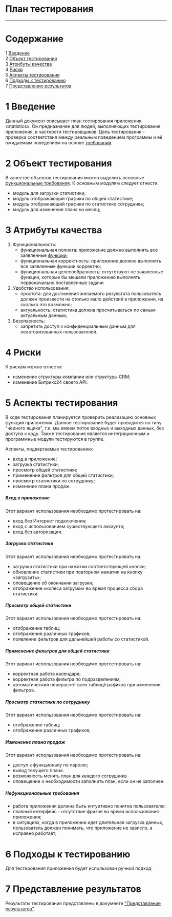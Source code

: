 # План тестирования
---


# Cодержание
1 [Введение](#introduction)  
2 [Объект тестирования](#items)  
3 [Атрибуты качества](#quality)  
4 [Риски](#risk)  
5 [Аспекты тестирования](#features)  
6 [Подходы к тестированию](#approach)  
7 [Представление результатов](#pass)  

<a name="introduction"/>

# 1 Введение

Данный документ описывает план тестирования приложения «statistics». Он предназначен для людей, выполняющих тестирование приложения, в частности тестировщиков. Цель тестирования - проверка соответствия между реальным поведением программы и её ожидаемым поведением на основе [требований](https://github.com/kirillEvstrat/statisticsAppForBitrix24/blob/master/documentation/SRS.md).

<a name="items"/>

# 2 Объект тестирования

В качестве объектов тестирования можно выделить основные [функциональные требования](https://github.com/kirillEvstrat/statisticsAppForBitrix24/blob/master/documentation/SRS.md#3.1). К основным модулям следует отнести: 
* модуль для загрузки статистики; 
* модуль отображающий графики по общей статистике;
* модуль отображающий графики по статистике сотрудника;
* модуль для изменения плана на месяц;

<a name="quality"/>

# 3 Атрибуты качества

1. Функциональность:
    - функциональная полнота: приложение должно выполнять все заявленные [функции](https://github.com/kirillEvstrat/statisticsAppForBitrix24/blob/master/documentation/SRS.md#3.1);
    - функциональная корректность: приложение должно выполнять все заявленные функции корректно;
    - функциональная целесообразность: отсутствуют не заявленные функции, которые бы мешали приложению выполнять первоначально поставленные задачи
2. Удобство использования:
    - простота: для достижения желаемого результата пользователь должен произвести на столько мало действий в приложении, на сколько это возможно;
    - актуальность: статистика должна просчитываться по самым актуальным данным;
3. Безопасность:
    - запретить доступ к  конфиденциальным данным для неавторизованных пользователей.


<a name="risk"/>

# 4 Риски

К рискам можно отнести:  
* изменение структуры компании или структуры CRM;
* изменение Битрикс24 своего API.

<a name="features"/>

# 5 Аспекты тестирования

В ходе тестирования планируется проверить реализацию основных функций приложения. Данное тестирование будет проводится по типу "чёрного ящика", т.к. мы имеем поток входных и выходных данных, без доступа к коду. Также тестирование является интеграционным и программные модули тестируются в группе.

Аспекты, подвергаемые тестированию:  
* вход в приложение;    
* загрузка статистики;
* просмотр общей статистики;
* применение фильтров для общей статистики;
* просмотр статистики по сотруднику;
* изменение плана продаж.

##### Вход в приложение
Этот вариант использования необходимо протестировать на:
* вход без Интернет подключения;
* вход с использованием существующего аккаунта;
* вход без авторизации.

##### Загрузка статистики
Этот вариант использования необходимо протестировать на:
* загрузка статистики при нажатии соответствующей кнопки;
* обновление статистики при повторном нажатии на кнопку «загрузить»;
* оповещение об окончании загрузки;
* отображение «колеса загрузки» во время процесса сбора статистики.

##### Просмотр общей статистики
Этот вариант использования необходимо протестировать на:
* отображение таблиц;
* отображение различных графиков;
* появление фильтров для дальнейшей работы со статистикой.

##### Применение фильтров для общей статистики
Этот вариант использования необходимо протестировать на:
* корректная работа календаря;
* корректная работа фильтра по подразделениям;
* автоматический перерасчет всех таблиц/графиков при изменении фильтров.

##### Просмотр статистики по сотруднику
Этот вариант использования необходимо протестировать на:
* отображение таблиц;
* отображение различных графиков;

##### Изменение плана продаж
Этот вариант использования необходимо протестировать на:
* доступ к функционалу по паролю;
* вывод текущего плана.
* возможность менять план для каждого сотрудника
* оповещение о необходимости заполнить план, если он не заполнен.

##### Нефункциональные требования

* работа приложения должна быть интуитивно понятна пользователю;
* плавный интерфейс - отсутствие фризов во время использования приложения;
* в ситуациях, когда в приложении идет длительная загрузка данных, пользователь должен понимать, что приложение не зависло, а исправно работает;

<a name="approach"/>

# 6 Подходы к тестированию

Для тестирования приложения будет использован ручной подход.

<a name="pass"/>

# 7 Представление результатов

Результаты тестирования представлены в документе ["Представление результатов"](../Testing/TestResults.md).
